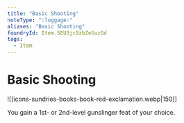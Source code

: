 ```yaml
---
title: "Basic Shooting"
noteType: ":luggage:"
aliases: "Basic Shooting"
foundryId: Item.5EU3jc9zbZeSuzGd
tags:
  - Item
---
```


# Basic Shooting
![[icons-sundries-books-book-red-exclamation.webp|150]]

You gain a 1st- or 2nd-level gunslinger feat of your choice.
